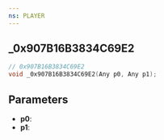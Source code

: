 ```yaml
---
ns: PLAYER
---
```

## _0x907B16B3834C69E2

```c
// 0x907B16B3834C69E2
void _0x907B16B3834C69E2(Any p0, Any p1);
```

## Parameters
* **p0**:
* **p1**:
